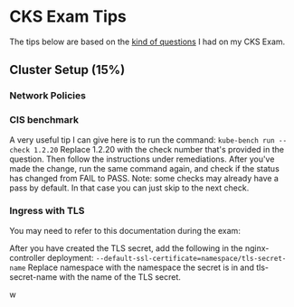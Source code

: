 # CKS Exam Tips
The tips below are based on the <ins>kind of questions</ins> I had on my CKS Exam.  

## Cluster Setup (15%)

### Network Policies

### CIS benchmark
A very useful tip I can give here is to run the command: 
```kube-bench run --check 1.2.20``` 
Replace 1.2.20 with the check number that's provided in the question. Then follow the instructions under remediations. After you've made the change, run the same command again, and check if the status has changed from FAIL to PASS. Note: some checks may already have a pass by default. In that case you can just skip to the next check. 

### Ingress with TLS
You may need to refer to this documentation during the exam: [](https://kubernetes.github.io/ingress-nginx/user-guide/tls/)

After you have created the TLS secret, add the following in the nginx-controller deployment:
```--default-ssl-certificate=namespace/tls-secret-name```
Replace namespace with the namespace the secret is in and tls-secret-name with the name of the TLS secret. 



















w
